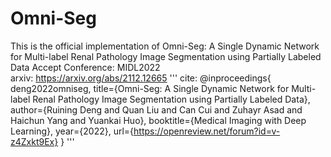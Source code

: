 # Omni-Seg
This is the official implementation of Omni-Seg: A Single Dynamic Network for Multi-label Renal Pathology Image Segmentation using Partially Labeled Data 
Accept Conference: MIDL2022  
arxiv: https://arxiv.org/abs/2112.12665 
'''
cite: @inproceedings{
deng2022omniseg,
title={Omni-Seg: A Single Dynamic Network for Multi-label Renal Pathology Image Segmentation using Partially Labeled Data},
author={Ruining Deng and Quan Liu and Can Cui and Zuhayr Asad and Haichun Yang and Yuankai Huo},
booktitle={Medical Imaging with Deep Learning},
year={2022},
url={https://openreview.net/forum?id=v-z4Zxkt9Ex}
}
'''
